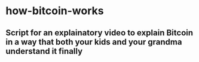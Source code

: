 # how-bitcoin-works
## Script for an explainatory video to explain Bitcoin in a way that both your kids and your grandma understand it finally
